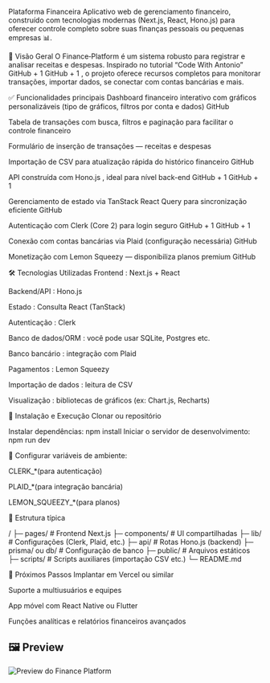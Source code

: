 Plataforma Financeira
Aplicativo web de gerenciamento financeiro, construído com tecnologias modernas (Next.js, React, Hono.js) para oferecer controle completo sobre suas finanças pessoais ou pequenas empresas 📊.

🔎 Visão Geral
O Finance‑Platform é um sistema robusto para registrar e analisar receitas e despesas. Inspirado no tutorial “Code With Antonio” 
GitHub
+
1
GitHub
+
1
, o projeto oferece recursos completos para monitorar transações, importar dados, se conectar com contas bancárias e mais.

✅ Funcionalidades principais
Dashboard financeiro interativo com gráficos personalizáveis (tipo de gráficos, filtros por conta e dados) 
GitHub

Tabela de transações com busca, filtros e paginação para facilitar o controle financeiro

Formulário de inserção de transações — receitas e despesas

Importação de CSV para atualização rápida do histórico financeiro 
GitHub

API construída com Hono.js , ideal para nível back-end 
GitHub
+
1
GitHub
+
1

Gerenciamento de estado via TanStack React Query para sincronização eficiente 
GitHub

Autenticação com Clerk (Core 2) para login seguro 
GitHub
+
1
GitHub
+
1

Conexão com contas bancárias via Plaid (configuração necessária) 
GitHub

Monetização com Lemon Squeezy — disponibiliza planos premium 
GitHub

🛠️ Tecnologias Utilizadas
Frontend : Next.js + React

Backend/API : Hono.js

Estado : Consulta React (TanStack)

Autenticação : Clerk

Banco de dados/ORM : você pode usar SQLite, Postgres etc.

Banco bancário : integração com Plaid

Pagamentos : Lemon Squeezy

Importação de dados : leitura de CSV

Visualização : bibliotecas de gráficos (ex: Chart.js, Recharts)

🚀 Instalação e Execução
Clonar ou repositório

Instalar dependências: npm install
Iniciar o servidor de desenvolvimento: npm run dev

🔧 Configurar variáveis de ambiente:

CLERK_*(para autenticação)

PLAID_*(para integração bancária)

LEMON_SQUEEZY_*(para planos)

📂 Estrutura típica

/
├─ pages/             # Frontend Next.js
├─ components/        # UI compartilhadas
├─ lib/               # Configurações (Clerk, Plaid, etc.)
├─ api/               # Rotas Hono.js (backend)
├─ prisma/ ou db/     # Configuração de banco
├─ public/            # Arquivos estáticos
├─ scripts/           # Scripts auxiliares (importação CSV etc.)
└─ README.md

🎁 Próximos Passos
Implantar em Vercel ou similar

Suporte a multiusuários e equipes

App móvel com React Native ou Flutter

Funções analíticas e relatórios financeiros avançados

## 🖼️ Preview

![Preview do Finance Platform](assets/DevFince.png)